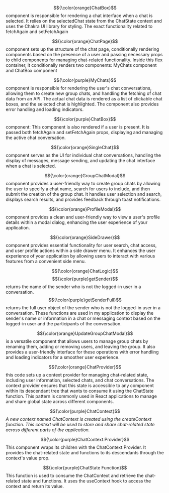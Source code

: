 $${\color{orange}ChatBox}$$
component is responsible for rendering a chat interface when a chat is selected. It relies on the selectedChat state from the ChatState context and uses the Chakra UI library for styling. The exact functionality related to fetchAgain and setFetchAgain

$${\color{orange}ChatPage}$$
component sets up the structure of the chat page, conditionally rendering components based on the presence of a user and passing necessary props to child components for managing chat-related functionality.
Inside this flex container, it conditionally renders two components:
MyChats component and ChatBox component

$${\color{purple}MyChats}$$
component is responsible for rendering the user's chat conversations, allowing them to create new group chats, and handling the fetching of chat data from an API. The actual chat data is rendered as a list of clickable chat boxes, and the selected chat is highlighted. The component also provides error handling and loading indicators.

$${\color{purple}ChatBox}$$
component: This component is also rendered if a user is present. It is passed both fetchAgain and setFetchAgain props, displaying and managing the active chat conversation.

$${\color{orange}SingleChat}$$
component serves as the UI for individual chat conversations, handling the display of messages, message sending, and updating the chat interface when a chat is selected.

$${\color{orange}GroupChatModal}$$
component provides a user-friendly way to create group chats by allowing the user to specify a chat name, search for users to include, and then submit the creation of the group chat. It handles user selection and search, displays search results, and provides feedback through toast notifications.

$${\color{orange}ProfileModal}$$
component provides a clean and user-friendly way to view a user's profile details within a modal dialog, enhancing the user experience of your application.

$${\color{orange}SideDrawer}$$
component provides essential functionality for user search, chat access, and user profile actions within a side drawer menu. It enhances the user experience of your application by allowing users to interact with various features from a convenient side menu.

$${\color{orange}ChatLogic}$$
$${\color{purple}getSender}$$ returns the name of the sender who is not the logged-in user in a conversation.
$${\color{purple}getSenderFull}$$ returns the full user object of the sender who is not the logged-in user in a conversation.
These functions are used in my application to display the sender's name or information in a chat or messaging context based on the logged-in user and the participants of the conversation.

$${\color{orange}UpdateGroupChatModal}$$
is a versatile component that allows users to manage group chats by renaming them, adding or removing users, and leaving the group. It also provides a user-friendly interface for these operations with error handling and loading indicators for a smoother user experience.

$${\color{orange}ChatProvider}$$
this code sets up a context provider for managing chat-related state, including user information, selected chats, and chat conversations. The context provider ensures that this state is accessible to any component within its descendant tree that wants to consume it using the ChatState function. This pattern is commonly used in React applications to manage and share global state across different components.

$${\color{purple}ChatContext}$$
_A new context named ChatContext is created using the createContext function. This context will be used to store and share chat-related state across different parts of the application._

$${\color{purple}ChatContext.Provider}$$
This component wraps its children with the ChatContext.Provider. It provides the chat-related state and functions to its descendants through the context's value prop.

$${\color{purple}ChatState Function}$$
This function is used to consume the ChatContext and retrieve the chat-related state and functions. It uses the useContext hook to access the context and return its value.
